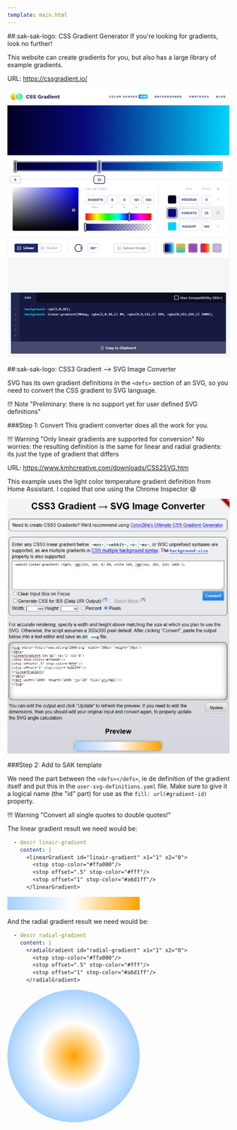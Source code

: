 ```yaml
---
template: main.html
---
```


[css-gradient-io]: ../assets/screenshots/css-gradient-io.png
[css-svg-gradient-converter]: ../assets/screenshots/css3-svg-gradient-converter-2.png

##:sak-sak-logo: CSS Gradient Generator
If you're looking for gradients, look no further!

This website can create gradients for you, but also has a large library of example gradients.

URL: https://cssgradient.io/

[![css-gradient-io]][css-gradient-io]

##:sak-sak-logo: CSS3 Gradient --> SVG Image Converter

SVG has its own gradient definitions in the `<defs>` section of an SVG, so you need to convert the CSS gradient to SVG language.

!!! Note "Preliminary: there is no support yet for user defined SVG definitions"

###Step 1: Convert
This gradient converter does all the work for you. 

!!! Warning "Only lineair gradients are supported for conversion"
    No worries: the resulting definition is the same for linear and radial gradients: its just the type of gradient that differs
    
URL: https://www.kmhcreative.com/downloads/CSS2SVG.htm

This example uses the light color temperature gradient definition from Home Assistant. I copied that one using the Chrome Inspector :smile:

[![css-svg-gradient-converter]][css-svg-gradient-converter]

###Step 2: Add to SAK template

We need the part between the `<defs></defs>`, ie de definition of the gradient itself and put this in the `user-svg-definitions.yaml` file. Make sure to give it a logical name (the "id" part) for use as the `fill: url(#gradient-id)` property.

!!! Warning "Convert all single quotes to double quotes!"


The linear gradient result we need would be:
```yaml
  - descr linair-gradient
    content: |
      <linearGradient id="linair-gradient" x1="1" x2="0">
        <stop stop-color="#ffa000"/>
        <stop offset=".5" stop-color="#fff"/>
        <stop offset="1" stop-color="#a6d1ff"/>
      </linearGradient>

```

<svg xmlns="http://www.w3.org/2000/svg" width="300px" height="30px">
  <defs>
      <linearGradient id="linair-gradient" x1="1" x2="0">
        <stop stop-color="#ffa000"/>
        <stop offset=".5" stop-color="#fff"/>
        <stop offset="1" stop-color="#a6d1ff"/>
      </linearGradient>
  </defs>
  <rect width="100%" height="100%" style="fill:url(#linair-gradient);"/>
</svg>

And the radial gradient result we need would be:
```yaml
  - descr radial-gradient
    content: |
      <radialGradient id="radial-gradient" x1="1" x2="0">
        <stop stop-color="#ffa000"/>
        <stop offset=".5" stop-color="#fff"/>
        <stop offset="1" stop-color="#a6d1ff"/>
      </radialGradient>

```

<svg xmlns="http://www.w3.org/2000/svg" width="300px" height="300px">
  <defs>
      <radialGradient id="radial-gradient" x1="1" x2="0">
        <stop stop-color="#ffa000"/>
        <stop offset=".5" stop-color="#fff"/>
        <stop offset="1" stop-color="#a6d1ff"/>
      </radialGradient>
  </defs>
  <circle r="50%" cx="50%" cy="50%" style="fill:url(#radial-gradient);"/>
</svg>